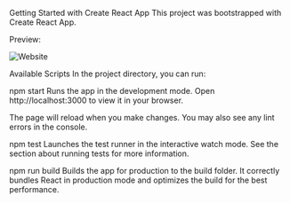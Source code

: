 Getting Started with Create React App
This project was bootstrapped with Create React App.


Preview:

![Website](https://github.com/rapolrohan/React__0/assets/92138659/e6ff7826-7938-4e86-a0bc-6dd76725813f)




Available Scripts
In the project directory, you can run:

npm start
Runs the app in the development mode.
Open http://localhost:3000 to view it in your browser.

The page will reload when you make changes.
You may also see any lint errors in the console.

npm test
Launches the test runner in the interactive watch mode.
See the section about running tests for more information.

npm run build
Builds the app for production to the build folder.
It correctly bundles React in production mode and optimizes the build for the best performance.
